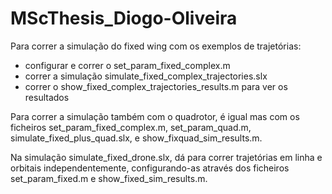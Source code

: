 # MScThesis_Diogo-Oliveira

Para correr a simulação do fixed wing com os exemplos de trajetórias:

* configurar e correr o set_param_fixed_complex.m
* correr a simulação simulate_fixed_complex_trajectories.slx
* correr o show_fixed_complex_trajectories_results.m para ver os resultados

Para correr a simulação também com o quadrotor, é igual mas com os ficheiros set_param_fixed_complex.m, set_param_quad.m, simulate_fixed_plus_quad.slx, e show_fixquad_sim_results.m.

Na simulação simulate_fixed_drone.slx, dá para correr trajetórias em linha e orbitais independentemente, configurando-as através dos ficheiros set_param_fixed.m e show_fixed_sim_results.m.
